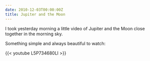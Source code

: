 ```yaml
---
date: 2010-12-03T00:00:00Z
title: Jupiter and the Moon
---
```


I took yesterday morning a little video of Jupiter and the Moon close together in the morning sky.

Something simple and always beautiful to watch:

{{< youtube L5P734680LI >}}

